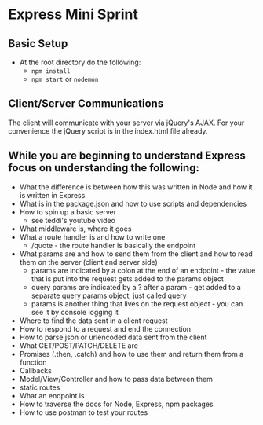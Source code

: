 # Express Mini Sprint

## Basic Setup

* At the root directory do the following:
  - `npm install`
  - `npm start` or `nodemon`

## Client/Server Communications
  The client will communicate with your server via jQuery's AJAX. For your convenience the jQuery script is in the index.html file already.

## While you are beginning to understand Express focus on understanding the following:

* What the difference is between how this was written in Node and how it is written in Express
* What is in the package.json and how to use scripts and dependencies
* How to spin up a basic server
  * see teddi's youtube video
* What middleware is, where it goes
* What a route handler is and how to write one
  * /quote - the route handler is basically the endpoint
* What params are and how to send them from the client and how to read them on the server (client and server side)
  * params are indicated by a colon at the end of an endpoint - the value that is put into the request gets added to the params object
  * query params are indicated by a ? after a param - get added to a separate query params object, just called query
  * params is another thing that lives on the request object - you can see it by console logging it
* Where to find the data sent in a client request
* How to respond to a request and end the connection
* How to parse json or urlencoded data sent from the client
* What GET/POST/PATCH/DELETE are
* Promises (.then, .catch) and how to use them and return them from a function
* Callbacks
* Model/View/Controller and how to pass data between them
* static routes
* What an endpoint is
* How to traverse the docs for Node, Express, npm packages
* How to use postman to test your routes

